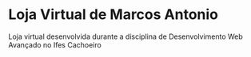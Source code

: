 # Loja Virtual de Marcos Antonio

Loja virtual desenvolvida durante a disciplina de Desenvolvimento Web Avançado no Ifes Cachoeiro
